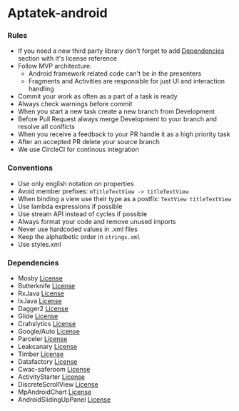 # Aptatek-android


### Rules
  * If you need a new third party library don't forget to add [Dependencies](#dependencies) section with it's license reference
  * Follow MVP architecture:
    * Android framework related code can't be in the presenters
    * Fragments and Activities are responsible for just UI and interaction handling
  * Commit your work as often as a part of a task is ready
  * Always check warnings before commit
  * When you start a new task create a new branch from Development
  * Before Pull Request always merge Development to your branch and resolve all conlficts
  * When you receive a feedback to your PR handle it as a high priority task
  * After an accepted PR delete your source branch
  * We use CircleCI for continous integration
  
### Conventions
  * Use only english notation on properties
  * Avoid member prefixes: ```mTitleTextView -> titleTextView```
  * When binding a view use their type as a postfix: ```TextView titleTextView```
  * Use lambda expressions if possible
  * Use stream API instead of cycles if possible
  * Always format your code and remove unused imports
  * Never use hardcoded values in .xml files
  * Keep the alphatbetic order in ```strings.xml```
  * Use styles.xml
  
### Dependencies
  * Mosby [License](https://github.com/sockeqwe/mosby/blob/master/LICENSE)
  * Butterknife [License](https://github.com/JakeWharton/butterknife/blob/master/LICENSE.txt)
  * RxJava [License](https://github.com/ReactiveX/RxJava/blob/2.x/LICENSE)
  * IxJava [License](https://github.com/akarnokd/ixjava/blob/1.x/LICENSE)
  * Dagger2 [License](https://github.com/google/dagger/blob/master/LICENSE.txt)
  * Glide [License](https://github.com/bumptech/glide/blob/master/LICENSE)
  * Crahslytics [License](http://try.crashlytics.com/terms/)
  * Google/Auto [License](https://github.com/google/auto/blob/master/LICENSE.txt)
  * Parceler [License](https://github.com/johncarl81/parceler/blob/master/LICENSE)
  * Leakcanary [License](https://github.com/square/leakcanary/blob/master/LICENSE.txt)
  * Timber [License](https://github.com/JakeWharton/timber/blob/master/LICENSE.txt)
  * Datafactory [License](https://github.com/andygibson/datafactory/blob/master/license.txt)
  * Cwac-saferoom [License](https://github.com/commonsguy/cwac-saferoom/blob/master/LICENSE)
  * ActivityStarter [License](https://github.com/MarcinMoskala/ActivityStarter/blob/master/LICENSE.txt)
  * DiscreteScrollView [License](https://github.com/yarolegovich/DiscreteScrollView#license)
  * MpAndroidChart [License](https://github.com/PhilJay/MPAndroidChart/blob/master/LICENSE)
  * AndroidSlidingUpPanel [License](https://github.com/umano/AndroidSlidingUpPanel/blob/master/LICENSE.txt)
